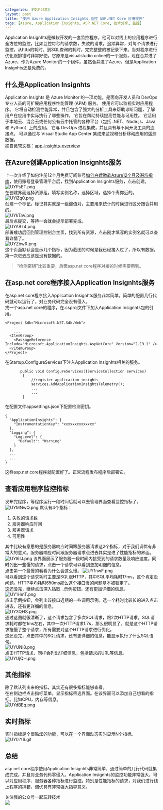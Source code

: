 ```yaml
---
categories: [技术分享]
layout: post
title: "使用 Azure Application Insights 监控 ASP.NET Core 应用程序"
tags: [Azure, Application Insights, ASP.NET Core, 技术分享, 监控]
---
```


Application Insignhts是微软开发的一套监控程序。他可以对线上的应用程序进行全方位的监控，比如监控每秒的请求数，失败的请求，追踪异常，对每个请求进行监控，从http的耗时，到SQL查询的耗时，完完整整的被记录下来。当对程序进行优化跟排错时非常好使。它原来是visualstudio online的一个服务，现在合并进了Azure，作为Azure Monitor的一个组件。虽然合并进了Azure，但是Application Insignhts还是免费的。    

## 什么是Application Insignhts
Application Insights 是 Azure Monitor 的一项功能，是面向开发人员和 DevOps 专业人员的可扩展应用程序性能管理 (APM) 服务。 使用它可以监视实时应用程序。 它将自动检测性能异常，并且包含了强大的分析工具来帮助诊断问题，了解用户在应用中实际执行了哪些操作。 它旨在帮助持续提高性能与可用性。 它适用于本地云、混合云或任何公有云中托管的各种平台（包括 .NET、Node.js、Java 和 Python）上的应用。 它与 DevOps 进程集成，并且具有与不同开发工具的连接点。 可以通过与 Visual Studio App Center 集成来监视和分析移动应用的遥测数据。    
摘自微软文档：[app-insights-overview](https://docs.microsoft.com/zh-cn/azure/azure-monitor/app/app-insights-overview)
## 在Azure创建Application Insignhts服务
上一次介绍了如何注册12个月免费订阅账号[如何白嫖微软Azure12个月及避坑指南](https://www.cnblogs.com/kklldog/p/azure-free-12m.html)，使用账号登录管理平台后，找到Application Insignhts服务，点击创建。    
![UYPsET.png](https://s1.ax1x.com/2020/07/13/UYPsET.png)   
在创建界面选择资源组，填写实例名称，选择区域，选择个离你近的。    
![UYiZq0.png](https://s1.ax1x.com/2020/07/13/UYiZq0.png)    
创建一个标记。标记其实就是一组键值对，主要用来统计的时候进行区分跟合并用的。    
![UYkTaV.png](https://s1.ax1x.com/2020/07/13/UYkTaV.png)    
最后点提交，等待一会就会提示部署完成。    
![UYABz4.png](https://s1.ax1x.com/2020/07/13/UYABz4.png)    
部署成功后回到管理控制台主页，找到所有资源，点击刚才填写的实例名就可以查看详情了。   
![UYZbwR.png](https://s1.ax1x.com/2020/07/13/UYZbwR.png)   
这个页面默认会显示几个指标，因为截图的时候是我已经接入过了，所以有数据，第一次进去应该是没有数据的。    
> “检测密钥”比较重要，后面asp.net core程序对接的时候需要用到。

## 在asp.net core程序接入Application Insignhts服务
在asp.net core程序接入Application Insignhts服务非常简单。简单的配置几行代码就可以运行了，对业务代码完全没有侵入。    
找一个asp.net core的程序，在.csproj文件下加入Application Insignhts包的引用。
```
<Project Sdk="Microsoft.NET.Sdk.Web">
    ...
    ...
  <ItemGroup>
    <PackageReference Include="Microsoft.ApplicationInsights.AspNetCore" Version="2.13.1" />
  </ItemGroup>
</Project>

```
在Startup.ConfigureServices下注入Application Insignhts相关的服务。
```
       public void ConfigureServices(IServiceCollection services)
        {
            //register application insights
            services.AddApplicationInsightsTelemetry();
            ...
            ...
        }
```
在配置文件appsettings.json下配置检测密钥。
```
{
  "ApplicationInsights": {
    "InstrumentationKey": "xxxxxxxxxxxxxx"
  },
  "Logging": {
    "LogLevel": {
      "Default": "Warning"
    }
  },
  ...
  ...
}
```
这样asp.net core程序就配置好了。正常流程发布程序后部署它。
## 查看应用程序监控指标
发布完程序，等程序运行一段时间后就可以去管理界面查看监控指标了。    
![UYMNwQ.png](https://s1.ax1x.com/2020/07/13/UYMNwQ.png)
默认有4个指标：
1. 失败的请求数
2. 服务器响应时间
3. 服务器请求
4. 可用性

其中比较有意思的是服务器响应时间跟服务器请求这2个指标，对于我们调优有非常大的意义。服务器响应时间跟服务器请求点进去其实是进了性能指标的界面。    
![UYl6IJ.png](https://s1.ax1x.com/2020/07/13/UYl6IJ.png)
该界面展示了服务器一段时间内接受到的请求数量及响应速度。同时列出一些慢的请求，点击一个请求可以看到更加明细的信息。    
点击第一个最慢的看看为什么会这么慢。
![UY1nwF.png](https://s1.ax1x.com/2020/07/13/UY1nwF.png)    
可以看到这个请求耗时主要是SQL跟HTTP，其中SQL平均耗时17ms，这个肯定没问题。HTTP平均耗时650ms那么这个接口慢的问题基本被锁定了。    
这还没完，继续点击深入钻取...示例按钮，还有更加详细的信息。
![UY1HmT.png](https://s1.ax1x.com/2020/07/13/UY1HmT.png)    
点击示例按钮，会列出该接口近期的一些调用示例。选一个耗时比较长的进入点击进去，还有更详细的信息。    
![UY3QHS.png](https://s1.ax1x.com/2020/07/13/UY3QHS.png)    
通过这图就很清晰了，这个请求包含了多次SQL请求，跟2次HTTP请求。SQL请求耗时都在1ms左右，其中一次HTTP请求1.7s，那么很明显了，就是这个HTTP请求拖慢了整个请求，所有需要对这个HTTP请求进行优化。    
这还没完，点击其中的SQL请求，还有更详细的信息，能显示执行了什么SQL语句。   
![UYUNi8.png](https://s1.ax1x.com/2020/07/13/UYUNi8.png)    
点击HTTP请求，同样会列出详细信息，包括请求的URL等信息。    
![UYUjQH.png](https://s1.ax1x.com/2020/07/13/UYUjQH.png)
## 其他指标
除了默认列出来的指标，其实还有很多指标能够查看。   
在右侧边栏点击指标菜单，显示指标筛选界面。在该界面可以添加自己想看的指标。比如CPU，内存等信息。    
![UYdBEq.png](https://s1.ax1x.com/2020/07/13/UYdBEq.png)
## 实时指标
实时指标是个很酷炫的功能，可以在一个界面动态实时显示N个指标。   
![UY0iY6.gif](https://s1.ax1x.com/2020/07/13/UY0iY6.gif)
## 总结
asp.net core程序使用Application Insignhts非常简单，通过简单的几行代码就集成完成，并且对业务代码零侵入。Application Insignhts的监控功能非常强大，可以对应用程序、服务器各种指标进行监控。特别是性能指标的请求，对我们进行线上程序的排错，调优具有非常强大指导意义。   
    
关注我的公众号一起玩转技术   
![](https://s1.ax1x.com/2020/06/29/NfQjds.jpg)